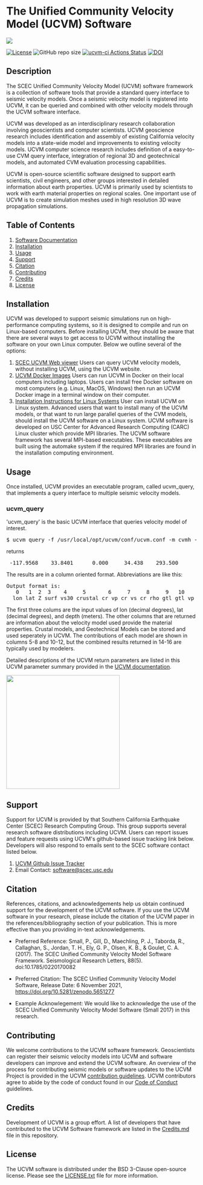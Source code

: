 # The Unified Community Velocity Model (UCVM) Software

<a href="https://github.com/sceccode/ucvm.git"><img src="https://github.com/sceccode/ucvm/wiki/images/ucvm_logo.png"></a>

[![License](https://img.shields.io/badge/License-BSD_3--Clause-blue.svg)](https://opensource.org/licenses/BSD-3-Clause)
![GitHub repo size](https://img.shields.io/github/repo-size/sceccode/ucvm)
[![ucvm-ci Actions Status](https://github.com/SCECcode/ucvm/workflows/ucvm-ci/badge.svg)](https://github.com/SCECcode/ucvm/actions)
[![DOI](https://zenodo.org/badge/358720931.svg)](https://zenodo.org/badge/latestdoi/358720931)


## Description 
The SCEC Unified Community Velocity Model (UCVM) software framework is a collection of software tools that provide a 
standard query interface to seismic velocity models. Once a seismic velocity model is registered into UCVM, it can 
be queried and combined with other velocity models through the UCVM software interface.

UCVM was developed as an interdisciplinary research collaboration involving geoscientists and 
computer scientists. UCVM geoscience research includes identification and assembly of existing California velocity 
models into a state-wide model and improvements to existing velocity models. UCVM computer science research includes 
definition of a easy-to-use CVM query interface, integration of regional 3D and geotechnical models, 
and automated CVM evaluation processing capabilities.

UCVM is open-source scientific software designed to support earth scientists, civil engineers, 
and other groups interested in detailed information about earth properties. 
UCVM is primarily used by scientists to work with earth material properties on regional scales. 
One important use of UCVM is to create simulation meshes used in high resolution 3D wave propagation simulations.

## Table of Contents
1. [Software Documentation](https://github.com/SCECcode/ucvm/wiki)
2. [Installation](#installation)
3. [Usage](#usage)
4. [Support](#support)
5. [Citation](#citation)
6. [Contributing](#contributing)
7. [Credits](#credits)
8. [License](#license)

## Installation
UCVM was developed to support seismic simulations run on high-performance computing systems, so it is designed to compile and run on Linux-based computers. Before installing UCVM, they should be aware that there are several ways to get access to UCVM without installing the software on your own Linux computer. Below we outline several of the options:
1. [SCEC UCVM Web viewer](http://moho.scec.org/UCVM_web/web/viewer.php) Users can query UCVM velocity models, without installing UCVM, using the UCVM website. 
2. [UCVM Docker Images](https://github.com/sceccode/ucvm_docker) Users can run UCVM in Docker on their local computers including laptops. Users can install free Docker software on most computers (e.g. Linux, MacOS, Windows) then run an UCVM Docker image in a terminal window on their computer. 
3. [Installation Instructions for Linux Systems](https://github.com/SCECcode/ucvm/wiki/How-to-Guides) User can install UCVM on Linux system. Advanced users that want to install many of the UCVM models, or that want to run large parallel queries of the CVM models, should install the UCVM software on a Linux system. UCVM software is developed on USC Center for Advanced Research Computing (CARC) Linux cluster which provide MPI libraries. The UCVM software framework has several MPI-based executables. These executables are built using the automake system if the required MPI libraries are found in the installation computing environment. 

## Usage 
Once installed, UCVM provides an executable program, called ucvm_query, that implements a query interface to multiple seismic velocity models.

### ucvm_query
'ucvm_query' is the basic UCVM interface that queries velocity model of interest.

<pre>
$ ucvm_query -f /usr/local/opt/ucvm/conf/ucvm.conf -m cvmh -l 33.84007,-117.95683,0.0
</pre>
returns
<pre>
 -117.9568    33.8401      0.000     34.438    293.500       cvmh   1238.170    120.690   1450.659       none      0.000      0.000      0.000      crust   1238.170    120.690   1450.65
</pre>

The results are in a column oriented format. Abbreviations are like this:
<pre>
Output format is:
   0   1  2  3    4     5       6     7     8     9   10      11    12       13     14      15     16
  lon lat Z surf vs30 crustal cr_vp cr_vs cr_rho gtl gtl_vp gtl_vs gtl_rho cmb_algo cmb_vp cmb_vs cmb_rho
</pre>

The first three colums are the input values of lon (decimal degrees), lat (decimal degrees), and depth (meters). The other columns that are returned are information about the velocity model used provide the material properties. Crustal models, and Geotechnical Models can be stored and used seperately in UCVM. The contributions of each model are shown in columns 5-8 and 10-12, but the combined results returned in 14-16 are typically used by modelers.

Detailed descriptions of the UCVM return parameters are listed in this UCVM parameter summary provided in the [UCVM documentation](https://github.com/sceccode/ucvm/wiki).

<a href="https://github.com/sceccode/ucvm/wiki/reference"><img src="https://github.com/sceccode/ucvm/wiki/images/UCVM_Query_Params.png" width="300"></a>

## Support
Support for UCVM is provided by that Southern California Earthquake Center (SCEC) Research Computing Group. This group supports several research software distributions including UCVM. Users can report issues and feature requests using UCVM's github-based issue tracking link below. Developers will also respond to emails sent to the SCEC software contact listed below.
1. [UCVM Github Issue Tracker](https://github.com/SCECcode/ucvm/issues)
2. Email Contact: software@scec.usc.edu

## Citation
References, citations, and acknowledgements help us obtain continued support for the development of the UCVM software. If you use the UCVM software in your research, please include the citation of the UCVM paper in the references/bibliography section of your publication. This is more effective than you providing in-text acknowledgements. 

* Preferred Reference: Small, P., Gill, D., Maechling, P. J., Taborda, R., Callaghan, S., Jordan, T. H., Ely, G. P., Olsen, K. B., & Goulet, C. A. (2017). The SCEC Unified Community Velocity Model Software Framework. Seismological Research Letters, 88(5). doi:10.1785/0220170082

* Preferred Citation: The SCEC Unified Community Velocity Model Software, Release Date: 6 November 2021, https://doi.org/10.5281/zenodo.5651277

* Example Acknowlegement: We would like to acknowledge the use of the SCEC Unified Community Velocity Model Software (Small 2017) in this research. 

## Contributing
We welcome contributions to the UCVM software framework. 
Geoscientists can register their seismic velocity models into UCVM and software developers can 
improve and extend the UCVM software. An overview of the process for contributing seismic models or 
software updates to the UCVM Project is provided in the UCVM [contribution guidelines](CONTRIBUTING.md). 
UCVM contributors agree to abide by the code of conduct found in our [Code of Conduct](CODE_OF_CONDUCT.md) guidelines.

## Credits
Development of UCVM is a group effort. A list of developers that have contributed to the UCVM Software framework 
are listed in the [Credits.md](CREDITS.md) file in this repository.

## License
The UCVM software is distributed under the BSD 3-Clause open-source license. 
Please see the [LICENSE.txt](LICENSE.txt) file for more information.
